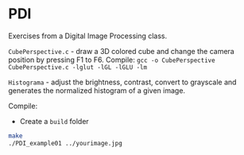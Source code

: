# PDI

Exercises from a Digital Image Processing class.

```CubePerspective.c``` - draw a 3D colored cube and change the camera position by pressing F1 to F6.
Compile: ```gcc -o CubePerspective CubePerspective.c -lglut -lGL -lGLU -lm```

```Histograma``` - adjust the brightness, contrast, convert to grayscale and generates the normalized histogram of a given image.

Compile: 
* Create a ```build``` folder
```bash
make
./PDI_example01 ../yourimage.jpg
```
